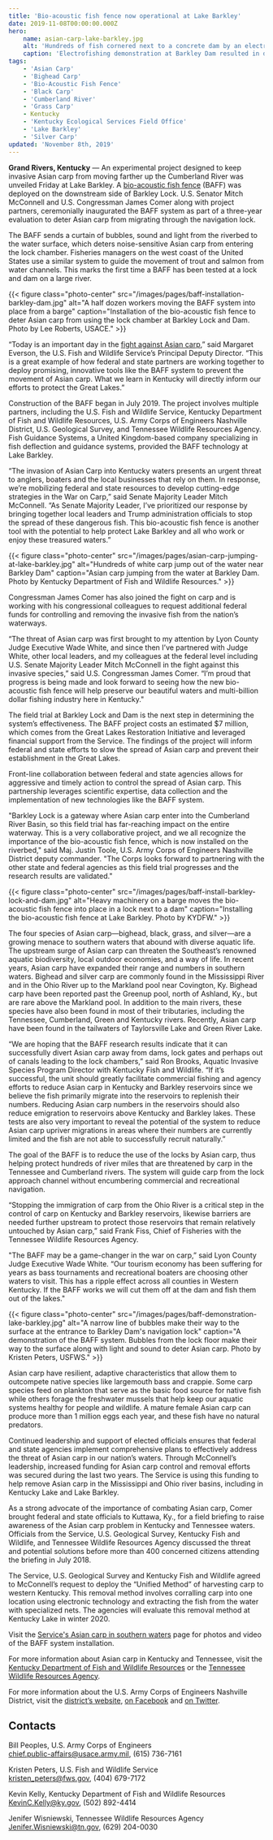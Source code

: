 ```yaml
---
title: 'Bio-acoustic fish fence now operational at Lake Barkley'
date: 2019-11-08T00:00:00.000Z
hero:
    name: asian-carp-lake-barkley.jpg
    alt: 'Hundreds of fish cornered next to a concrete dam by an electrofishing boat jump out of the water.'
    caption: 'Electrofishing demonstration at Barkley Dam resulted in dozens of Asian carp jumping out of water. Photo by USFWS.'
tags:
    - 'Asian Carp'
    - 'Bighead Carp'
    - 'Bio-Acoustic Fish Fence'
    - 'Black Carp'
    - 'Cumberland River'
    - 'Grass Carp'
    - Kentucky
    - 'Kentucky Ecological Services Field Office'
    - 'Lake Barkley'
    - 'Silver Carp'
updated: 'November 8th, 2019'
---
```


**Grand Rivers, Kentucky** &mdash; An experimental project designed to keep invasive Asian carp from moving farther up the Cumberland River was unveiled Friday at Lake Barkley.  A [bio-acoustic fish fence](/faq/asian-carp-in-southeastern-waters/#Bio-acoustic-fish-fence-in-kentucky) (BAFF) was deployed on the downstream side of Barkley Lock. U.S. Senator Mitch McConnell and U.S. Congressman James Comer along with project partners, ceremonially inaugurated the BAFF system as part of a three-year evaluation to deter Asian carp from migrating through the navigation lock.

The BAFF sends a curtain of bubbles, sound and light from the riverbed to the water surface, which deters noise-sensitive Asian carp from entering the lock chamber. Fisheries managers on the west coast of the United States use a similar system to guide the movement of trout and salmon from water channels. This marks the first time a BAFF has been tested at a lock and dam on a large river.

{{< figure class="photo-center" src="/images/pages/baff-installation-barkley-dam.jpg" alt="A half dozen workers moving the BAFF system into place from a barge" caption="Installation of the bio-acoustic fish fence to deter Asian carp from using the lock chamber at Barkley Lock and Dam. Photo by Lee Roberts, USACE." >}}

“Today is an important day in the [fight against Asian carp](/faq/asian-carp-in-southeastern-waters/),” said Margaret Everson, the U.S. Fish and Wildlife Service’s Principal Deputy Director. “This is a great example of how federal and state partners are working together to deploy promising, innovative tools like the BAFF system to prevent the movement of Asian carp. What we learn in Kentucky will directly inform our efforts to protect the Great Lakes.”

Construction of the BAFF began in July 2019. The project involves multiple partners, including the U.S. Fish and Wildlife Service, Kentucky Department of Fish and Wildlife Resources, U.S. Army Corps of Engineers Nashville District, U.S. Geological Survey, and Tennessee Wildlife Resources Agency. Fish Guidance Systems, a United Kingdom-based company specializing in fish deflection and guidance systems, provided the BAFF technology at Lake Barkley.

“The invasion of Asian Carp into Kentucky waters presents an urgent threat to anglers, boaters and the local businesses that rely on them. In response, we’re mobilizing federal and state resources to develop cutting-edge strategies in the War on Carp,” said Senate Majority Leader Mitch McConnell. “As Senate Majority Leader, I’ve prioritized our response by bringing together local leaders and Trump administration officials to stop the spread of these dangerous fish. This bio-acoustic fish fence is another tool with the potential to help protect Lake Barkley and all who work or enjoy these treasured waters.”

{{< figure class="photo-center" src="/images/pages/asian-carp-jumping-at-lake-barkley.jpg" alt="Hundreds of white carp jump out of the water near Barkley Dam" caption="Asian carp jumping from the water at Barkley Dam. Photo by Kentucky Department of Fish and Wildlife Resources." >}}

Congressman James Comer has also joined the fight on carp and is working with his congressional colleagues to request additional federal funds for controlling and removing the invasive fish from the nation’s waterways.

“The threat of Asian carp was first brought to my attention by Lyon County Judge Executive Wade White, and since then I’ve partnered with Judge White, other local leaders, and my colleagues at the federal level including U.S. Senate Majority Leader Mitch McConnell in the fight against this invasive species,” said U.S. Congressman James Comer.  “I’m proud that progress is being made and look forward to seeing how the new bio-acoustic fish fence will help preserve our beautiful waters and multi-billion dollar fishing industry here in Kentucky."

The field trial at Barkley Lock and Dam is the next step in determining the system’s effectiveness. The BAFF project costs an estimated $7 million, which comes from the Great Lakes Restoration Initiative and leveraged financial support from the Service. The findings of the project will inform federal and state efforts to slow the spread of Asian carp and prevent their establishment in the Great Lakes.

Front-line collaboration between federal and state agencies allows for aggressive and timely action to control the spread of Asian carp. This partnership leverages scientific expertise, data collection and the implementation of new technologies like the BAFF system.

"Barkley Lock is a gateway where Asian carp enter into the Cumberland River Basin, so this field trial has far-reaching impact on the entire waterway. This is a very collaborative project, and we all recognize the importance of the bio-acoustic fish fence, which is now installed on the riverbed," said Maj. Justin Toole, U.S. Army Corps of Engineers Nashville District deputy commander. "The Corps looks forward to partnering with the other state and federal agencies as this field trial progresses and the research results are validated."

{{< figure class="photo-center" src="/images/pages/baff-install-barkley-lock-and-dam.jpg" alt="Heavy machinery on a barge moves the bio-acoustic fish fence into place in a lock next to a dam" caption="Installing the bio-acoustic fish fence at Lake Barkley. Photo by KYDFW." >}}

The four species of Asian carp—bighead, black, grass, and silver—are a growing menace to southern waters that abound with diverse aquatic life. The upstream surge of Asian carp can threaten the Southeast’s renowned aquatic biodiversity, local outdoor economies, and a way of life. In recent years, Asian carp have expanded their range and numbers in southern waters.  Bighead and silver carp are commonly found in the Mississippi River and in the Ohio River up to the Markland pool near Covington, Ky. Bighead carp have been reported past the Greenup pool, north of Ashland, Ky., but are rare above the Markland pool.  In addition to the main rivers, these species have also been found in most of their tributaries, including the Tennessee, Cumberland, Green and Kentucky rivers. Recently, Asian carp have been found in the tailwaters of Taylorsville Lake and Green River Lake.

“We are hoping that the BAFF research results indicate that it can successfully divert Asian carp away from dams, lock gates and perhaps out of canals leading to the lock chambers,” said Ron Brooks, Aquatic Invasive Species Program Director with Kentucky Fish and Wildlife. “If it’s successful, the unit should greatly facilitate commercial fishing and agency efforts to reduce Asian carp in Kentucky and Barkley reservoirs since we believe the fish primarily migrate into the reservoirs to replenish their numbers. Reducing Asian carp numbers in the reservoirs should also reduce emigration to reservoirs above Kentucky and Barkley lakes. These tests are also very important to reveal the potential of the system to reduce Asian carp upriver migrations in areas where their numbers are currently limited and the fish are not able to successfully recruit naturally.”

The goal of the BAFF is to reduce the use of the locks by Asian carp, thus helping protect hundreds of river miles that are threatened by carp in the Tennessee and Cumberland rivers. The system will guide carp from the lock approach channel without encumbering commercial and recreational navigation.

“Stopping the immigration of carp from the Ohio River is a critical step in the control of carp on Kentucky and Barkley reservoirs, likewise barriers are needed further upstream to protect those reservoirs that remain relatively untouched by Asian carp,” said Frank Fiss, Chief of Fisheries with the Tennessee Wildlife Resources Agency.

"The BAFF may be a game-changer in the war on carp,” said Lyon County Judge Executive Wade White. “Our tourism economy has been suffering for years as bass tournaments and recreational boaters are choosing other waters to visit.  This has a ripple effect across all counties in Western Kentucky.  If the BAFF works we will cut them off at the dam and fish them out of the lakes."

{{< figure class="photo-center" src="/images/pages/baff-demonstration-lake-barkley.jpg" alt="A narrow line of bubbles make their way to the surface at the entrance to Barkley Dam's navigation lock" caption="A demonstration of the BAFF system. Bubbles from the lock floor make their way to the surface along with light and sound to deter Asian carp.  Photo by Kristen Peters, USFWS." >}}

Asian carp have resilient, adaptive characteristics that allow them to outcompete native species like largemouth bass and crappie.  Some carp species feed on plankton that serve as the basic food source for native fish while others forage the freshwater mussels that help keep our aquatic systems healthy for people and wildlife.  A mature female Asian carp can produce more than 1 million eggs each year, and these fish have no natural predators.

Continued leadership and support of elected officials ensures that federal and state agencies implement comprehensive plans to effectively address the threat of Asian carp in our nation’s waters. Through McConnell’s leadership, increased funding for Asian carp control and removal efforts was secured during the last two years. The Service is using this funding to help remove Asian carp in the Mississippi and Ohio river basins, including in Kentucky Lake and Lake Barkley.

As a strong advocate of the importance of combating Asian carp, Comer brought federal and state officials to Kuttawa, Ky., for a field briefing to raise awareness of the Asian carp problem in Kentucky and Tennessee waters. Officials from the Service, U.S. Geological Survey, Kentucky Fish and Wildlife, and Tennessee Wildlife Resources Agency discussed the threat and potential solutions before more than 400 concerned citizens attending the briefing in July 2018.

The Service, U.S. Geological Survey and Kentucky Fish and Wildlife agreed to McConnell’s request to deploy the “Unified Method” of harvesting carp to western Kentucky. This removal method involves corralling carp into one location using electronic technology and extracting the fish from the water with specialized nets. The agencies will evaluate this removal method at Kentucky Lake in winter 2020.

Visit the [Service's Asian carp in southern waters](/faq/asian-carp-in-southeastern-waters/) page for photos and video of the BAFF system installation.

For more information about Asian carp in Kentucky and Tennessee, visit the [Kentucky Department of Fish and Wildlife Resources](https://fw.ky.gov/Fish/Pages/Asian-Carp-Information.aspx) or the [Tennessee Wildlife Resources Agency](https://www.tn.gov/twra/wildlife/fish/asian-carp.html).

For more information about the U.S. Army Corps of Engineers Nashville District, visit the [district’s website](https://www.lrn.usace.army.mil), [on Facebook](https://www.facebook.com/nashvillecorps) and [on Twitter](https://www.twitter.com/nashvillecorps).

## Contacts

Bill Peoples, U.S. Army Corps of Engineers  
[chief.public-affairs@usace.army.mil](mailto:chief.public-affairs@usace.army.mil), (615) 736-7161

Kristen Peters, U.S. Fish and Wildlife Service  
[kristen_peters@fws.gov](mailto:kristen_peters@fws.gov), (404) 679-7172

Kevin Kelly, Kentucky Department of Fish and Wildlife Resources  
[KevinC.Kelly@ky.gov](mailto:KevinC.Kelly@ky.gov), (502) 892-4414

Jenifer Wisniewski, Tennessee Wildlife Resources Agency  
[Jenifer.Wisniewski@tn.gov](mailto:Jenifer.Wisniewski@tn.gov), (629) 204-0030